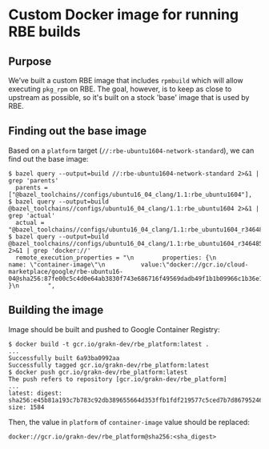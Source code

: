 # Custom Docker image for running RBE builds

## Purpose

We’ve built a custom RBE image that includes `rpmbuild` which will allow executing `pkg_rpm` on RBE.
The goal, however, is to keep as close to upstream as possible, so it's built on a stock 'base' image that is used by RBE.

## Finding out the base image

Based on a `platform` target (`//:rbe-ubuntu1604-network-standard`), we can find out the base image:

```
$ bazel query --output=build //:rbe-ubuntu1604-network-standard 2>&1 | grep 'parents'
  parents = ["@bazel_toolchains//configs/ubuntu16_04_clang/1.1:rbe_ubuntu1604"],
$ bazel query --output=build @bazel_toolchains//configs/ubuntu16_04_clang/1.1:rbe_ubuntu1604 2>&1 | grep 'actual'
  actual = "@bazel_toolchains//configs/ubuntu16_04_clang/1.1:rbe_ubuntu1604_r346485",
$ bazel query --output=build @bazel_toolchains//configs/ubuntu16_04_clang/1.1:rbe_ubuntu1604_r346485 2>&1 | grep 'docker://'
  remote_execution_properties = "\n        properties: {\n          name: \"container-image\"\n          value:\"docker://gcr.io/cloud-marketplace/google/rbe-ubuntu16-04@sha256:87fe00c5c4d0e64ab3830f743e686716f49569dadb49f1b1b09966c1b36e153c\"\n        }\n        ",
```

## Building the image

Image should be built and pushed to Google Container Registry:

```
$ docker build -t gcr.io/grakn-dev/rbe_platform:latest .
...
Successfully built 6a93ba0992aa
Successfully tagged gcr.io/grakn-dev/rbe_platform:latest
$ docker push gcr.io/grakn-dev/rbe_platform:latest
The push refers to repository [gcr.io/grakn-dev/rbe_platform]
...
latest: digest: sha256:e45b81a193c7b783c92db389655664d353ffb1fdf219577c5ced7b7d86795246 size: 1584
```


Then, the value in `platform` of `container-image` value should be replaced:

`docker://gcr.io/grakn-dev/rbe_platform@sha256:<sha_digest>`

